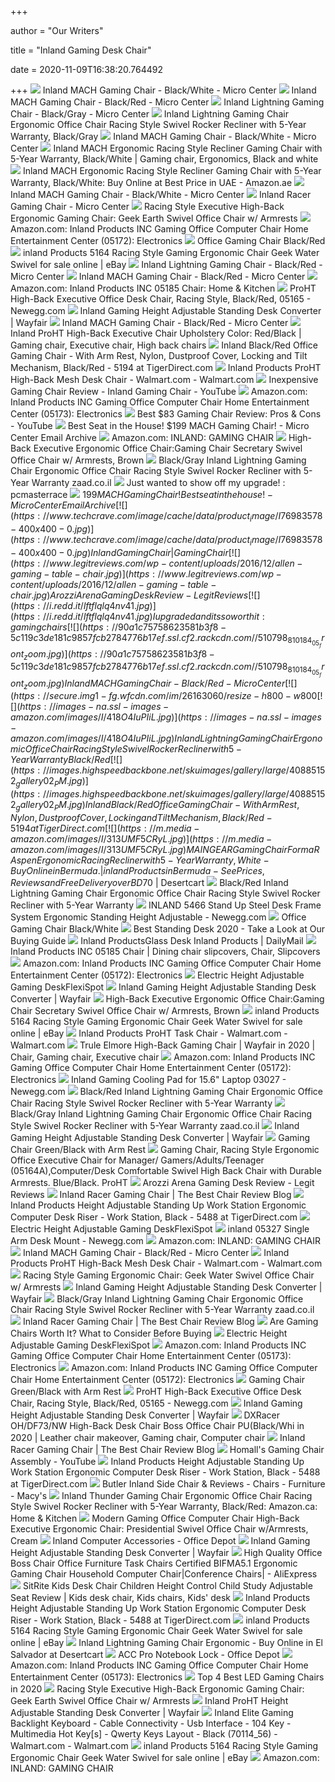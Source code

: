 +++
        
author = "Our Writers"
        
title = "Inland Gaming Desk Chair"
        
date = 2020-11-09T16:38:20.764492
        
+++
[ ![](https://90a1c75758623581b3f8-5c119c3de181c9857fcb2784776b17ef.ssl.cf2.rackcdn.com//510797_810176_01_front_zoom.jpg)](https://90a1c75758623581b3f8-5c119c3de181c9857fcb2784776b17ef.ssl.cf2.rackcdn.com//510797_810176_01_front_zoom.jpg) Inland MACH Gaming Chair - Black/White - Micro Center
[ ![](https://90a1c75758623581b3f8-5c119c3de181c9857fcb2784776b17ef.ssl.cf2.rackcdn.com//510798_810184_01_front_zoom.jpg)](https://90a1c75758623581b3f8-5c119c3de181c9857fcb2784776b17ef.ssl.cf2.rackcdn.com//510798_810184_01_front_zoom.jpg) Inland MACH Gaming Chair - Black/Red - Micro Center
[ ![](https://90a1c75758623581b3f8-5c119c3de181c9857fcb2784776b17ef.ssl.cf2.rackcdn.com//510802_810218_01_front_zoom.jpg)](https://90a1c75758623581b3f8-5c119c3de181c9857fcb2784776b17ef.ssl.cf2.rackcdn.com//510802_810218_01_front_zoom.jpg) Inland Lightning Gaming Chair - Black/Gray - Micro Center
[ ![](https://img-s.yoybuy.com/images/I/61kJR2edOnL.jpg)](https://img-s.yoybuy.com/images/I/61kJR2edOnL.jpg) Inland Lightning Gaming Chair Ergonomic Office Chair Racing Style Swivel  Rocker Recliner with 5-Year Warranty, Black/Gray
[ ![](https://90a1c75758623581b3f8-5c119c3de181c9857fcb2784776b17ef.ssl.cf2.rackcdn.com//510797_810176_05_front_zoom.jpg)](https://90a1c75758623581b3f8-5c119c3de181c9857fcb2784776b17ef.ssl.cf2.rackcdn.com//510797_810176_05_front_zoom.jpg) Inland MACH Gaming Chair - Black/White - Micro Center
[ ![](https://i.pinimg.com/564x/e1/54/97/e154979a1a3d80e5cce16416d61fb9fb.jpg)](https://i.pinimg.com/564x/e1/54/97/e154979a1a3d80e5cce16416d61fb9fb.jpg) Inland MACH Ergonomic Racing Style Recliner Gaming Chair with 5-Year  Warranty, Black/White | Gaming chair, Ergonomics, Black and white
[ ![](https://images-na.ssl-images-amazon.com/images/I/41qouUQSWvL._AC_SY400_.jpg)](https://images-na.ssl-images-amazon.com/images/I/41qouUQSWvL._AC_SY400_.jpg) Inland MACH Ergonomic Racing Style Recliner Gaming Chair with 5-Year  Warranty, Black/White: Buy Online at Best Price in UAE - Amazon.ae
[ ![](https://90a1c75758623581b3f8-5c119c3de181c9857fcb2784776b17ef.ssl.cf2.rackcdn.com//510797_810176_02_front_zoom.jpg)](https://90a1c75758623581b3f8-5c119c3de181c9857fcb2784776b17ef.ssl.cf2.rackcdn.com//510797_810176_02_front_zoom.jpg) Inland MACH Gaming Chair - Black/White - Micro Center
[ ![](https://90a1c75758623581b3f8-5c119c3de181c9857fcb2784776b17ef.ssl.cf2.rackcdn.com//485015_397992_01_front_zoom.jpg)](https://90a1c75758623581b3f8-5c119c3de181c9857fcb2784776b17ef.ssl.cf2.rackcdn.com//485015_397992_01_front_zoom.jpg) Inland Racer Gaming Chair - Micro Center
[ ![](http://inlandproduct.com/images/products/detail/51sTXBZmn2L._SL1000_.jpg)](http://inlandproduct.com/images/products/detail/51sTXBZmn2L._SL1000_.jpg) Racing Style Executive High-Back Ergonomic Gaming Chair: Geek Earth Swivel Office  Chair w/ Armrests
[ ![](https://images-na.ssl-images-amazon.com/images/I/61VK4T0PjrL._AC_SY450_.jpg)](https://images-na.ssl-images-amazon.com/images/I/61VK4T0PjrL._AC_SY450_.jpg) Amazon.com: Inland Products INC Gaming Office Computer Chair Home  Entertainment Center (05172): Electronics
[ ![](http://inlandproduct.com/images/products/detail/051941.jpg)](http://inlandproduct.com/images/products/detail/051941.jpg) Office Gaming Chair Black/Red
[ ![](https://i.ebayimg.com/images/g/RQ4AAOSwoilfiUGv/s-l1600.jpg)](https://i.ebayimg.com/images/g/RQ4AAOSwoilfiUGv/s-l1600.jpg) inland Products 5164 Racing Style Gaming Ergonomic Chair Geek Water Swivel  for sale online | eBay
[ ![](https://90a1c75758623581b3f8-5c119c3de181c9857fcb2784776b17ef.ssl.cf2.rackcdn.com//510801_810200_01_front_zoom.jpg)](https://90a1c75758623581b3f8-5c119c3de181c9857fcb2784776b17ef.ssl.cf2.rackcdn.com//510801_810200_01_front_zoom.jpg) Inland Lightning Gaming Chair - Black/Red - Micro Center
[ ![](https://90a1c75758623581b3f8-5c119c3de181c9857fcb2784776b17ef.ssl.cf2.rackcdn.com/0510798_810184.jpg)](https://90a1c75758623581b3f8-5c119c3de181c9857fcb2784776b17ef.ssl.cf2.rackcdn.com/0510798_810184.jpg) Inland MACH Gaming Chair - Black/Red - Micro Center
[ ![](https://m.media-amazon.com/images/S/aplus-seller-content-images-us-east-1/ATVPDKIKX0DER/A3RZEVL29S43RT/B0744B38S9/aj0x5GbhTOic._UX970_TTW__.jpg)](https://m.media-amazon.com/images/S/aplus-seller-content-images-us-east-1/ATVPDKIKX0DER/A3RZEVL29S43RT/B0744B38S9/aj0x5GbhTOic._UX970_TTW__.jpg) Amazon.com: Inland Products INC 05185 Chair: Home & Kitchen
[ ![](https://c1.neweggimages.com/ProductImage/A7Y0_131340051441846670CQelvtiEqL.jpg)](https://c1.neweggimages.com/ProductImage/A7Y0_131340051441846670CQelvtiEqL.jpg) ProHT High-Back Executive Office Desk Chair, Racing Style, Black/Red, 05165  - Newegg.com
[ ![](https://secure.img1-fg.wfcdn.com/im/51641191/compr-r85/1196/119629409/gaming-height-adjustable-standing-desk-converter.jpg)](https://secure.img1-fg.wfcdn.com/im/51641191/compr-r85/1196/119629409/gaming-height-adjustable-standing-desk-converter.jpg) Inland Gaming Height Adjustable Standing Desk Converter | Wayfair
[ ![](https://90a1c75758623581b3f8-5c119c3de181c9857fcb2784776b17ef.ssl.cf2.rackcdn.com/510798_810184_02_front_thumbnail.jpg)](https://90a1c75758623581b3f8-5c119c3de181c9857fcb2784776b17ef.ssl.cf2.rackcdn.com/510798_810184_02_front_thumbnail.jpg) Inland MACH Gaming Chair - Black/Red - Micro Center
[ ![](https://i.pinimg.com/474x/3a/c3/85/3ac385031a410be7b8556d11cfe394dc.jpg)](https://i.pinimg.com/474x/3a/c3/85/3ac385031a410be7b8556d11cfe394dc.jpg) Inland ProHT High-Back Executive Chair Upholstery Color: Red/Black | Gaming  chair, Executive chair, High back chairs
[ ![](https://images.highspeedbackbone.net/skuimages/gallery/large/40885152_gallery03_PM.jpg)](https://images.highspeedbackbone.net/skuimages/gallery/large/40885152_gallery03_PM.jpg) Inland Black/Red Office Gaming Chair - With Arm Rest, Nylon, Dustproof  Cover, Locking and Tilt Mechanism, Black/Red - 5194 at TigerDirect.com
[ ![](https://i5.walmartimages.com/asr/c112b8b4-a913-474d-b282-e6cdda84653e_1.f373b1bb7ab94be8f9fc524125685ab5.jpeg?odnWidth=612&odnHeight=612&odnBg=ffffff)](https://i5.walmartimages.com/asr/c112b8b4-a913-474d-b282-e6cdda84653e_1.f373b1bb7ab94be8f9fc524125685ab5.jpeg?odnWidth=612&odnHeight=612&odnBg=ffffff) Inland Products ProHT High-Back Mesh Desk Chair - Walmart.com - Walmart.com
[ ![](https://i.ytimg.com/vi/M6y_S72qb-8/hqdefault.jpg)](https://i.ytimg.com/vi/M6y_S72qb-8/hqdefault.jpg) Inexpensive Gaming Chair Review - Inland Gaming Chair - YouTube
[ ![](https://images-na.ssl-images-amazon.com/images/I/61JLlOWMupL._AC_SY550_.jpg)](https://images-na.ssl-images-amazon.com/images/I/61JLlOWMupL._AC_SY550_.jpg) Amazon.com: Inland Products INC Gaming Office Computer Chair Home  Entertainment Center (05173): Electronics
[ ![](https://i.ytimg.com/vi/gCGkyhDRCTA/maxresdefault.jpg)](https://i.ytimg.com/vi/gCGkyhDRCTA/maxresdefault.jpg) Best $83 Gaming Chair Review: Pros & Cons - YouTube
[ ![](https://emailtuna.com/images/newsletter/978/97864cfcd9757f440d890de8eeb08bca.jpg)](https://emailtuna.com/images/newsletter/978/97864cfcd9757f440d890de8eeb08bca.jpg) Best Seat in the House! $199 MACH Gaming Chair! - Micro Center Email Archive
[ ![](https://m.media-amazon.com/images/I/71uvT1RXDXL.jpg)](https://m.media-amazon.com/images/I/71uvT1RXDXL.jpg) Amazon.com: INLAND: GAMING CHAIR
[ ![](http://inlandproduct.com/images/products/display/0516901.jpg)](http://inlandproduct.com/images/products/display/0516901.jpg) High-Back Executive Ergonomic Office Chair:Gaming Chair Secretary Swivel Office  Chair w/ Armrests, Brown
[ ![](https://i.ytimg.com/vi/e9fEk5L5zmk/hqdefault.jpg)](https://i.ytimg.com/vi/e9fEk5L5zmk/hqdefault.jpg) Black/Gray Inland Lightning Gaming Chair Ergonomic Office Chair Racing  Style Swivel Rocker Recliner with 5-Year Warranty zaad.co.il
[ ![](https://i.redd.it/ztxf83jgc1w41.jpg)](https://i.redd.it/ztxf83jgc1w41.jpg) Just wanted to show off my upgrade! : pcmasterrace
[ ![](https://emailtuna.com/images/newsletter/a15/a15136a77988d2b2f9b1ff8f5d632027.jpg)](https://emailtuna.com/images/newsletter/a15/a15136a77988d2b2f9b1ff8f5d632027.jpg) $199 MACH Gaming Chair! Best seat in the house! - Micro Center Email Archive
[ ![](https://www.techcrave.com/image/cache/data/product_image/I76983578-400x400-0.jpg)](https://www.techcrave.com/image/cache/data/product_image/I76983578-400x400-0.jpg) Inland Gaming Chair | Gaming Chair
[ ![](https://www.legitreviews.com/wp-content/uploads/2016/12/allen-gaming-table-chair.jpg)](https://www.legitreviews.com/wp-content/uploads/2016/12/allen-gaming-table-chair.jpg) Arozzi Arena Gaming Desk Review - Legit Reviews
[ ![](https://i.redd.it/lftflqlq4nv41.jpg)](https://i.redd.it/lftflqlq4nv41.jpg) I upgraded and its so worth it : gamingchairs
[ ![](https://90a1c75758623581b3f8-5c119c3de181c9857fcb2784776b17ef.ssl.cf2.rackcdn.com//510798_810184_05_front_zoom.jpg)](https://90a1c75758623581b3f8-5c119c3de181c9857fcb2784776b17ef.ssl.cf2.rackcdn.com//510798_810184_05_front_zoom.jpg) Inland MACH Gaming Chair - Black/Red - Micro Center
[ ![](https://secure.img1-fg.wfcdn.com/im/26163060/resize-h800-w800%5Ecompr-r85/1196/119629414/Gaming+Height+Adjustable+Standing+Desk+Converter.jpg)](https://secure.img1-fg.wfcdn.com/im/26163060/resize-h800-w800%5Ecompr-r85/1196/119629414/Gaming+Height+Adjustable+Standing+Desk+Converter.jpg) Inland Gaming Height Adjustable Standing Desk Converter | Wayfair
[ ![](https://images-na.ssl-images-amazon.com/images/I/418O4IuPIiL.jpg)](https://images-na.ssl-images-amazon.com/images/I/418O4IuPIiL.jpg) Inland Lightning Gaming Chair Ergonomic Office Chair Racing Style Swivel  Rocker Recliner with 5-Year Warranty Black/Red
[ ![](https://images.highspeedbackbone.net/skuimages/gallery/large/40885152_gallery02_PM.jpg)](https://images.highspeedbackbone.net/skuimages/gallery/large/40885152_gallery02_PM.jpg) Inland Black/Red Office Gaming Chair - With Arm Rest, Nylon, Dustproof  Cover, Locking and Tilt Mechanism, Black/Red - 5194 at TigerDirect.com
[ ![](https://m.media-amazon.com/images/I/313UMF5CRyL.jpg)](https://m.media-amazon.com/images/I/313UMF5CRyL.jpg) MAINGEAR Gaming Chair Forma R Aspen Ergonomic Racing Recliner with 5-Year  Warranty, White - Buy Online in Bermuda. | inland Products in Bermuda - See  Prices, Reviews and Free Delivery over BD$70 | Desertcart
[ ![](https://i.pinimg.com/236x/f1/bd/f3/f1bdf3997bc59a1803ba70e5737f5634.jpg)](https://i.pinimg.com/236x/f1/bd/f3/f1bdf3997bc59a1803ba70e5737f5634.jpg) Black/Red Inland Lightning Gaming Chair Ergonomic Office Chair Racing Style  Swivel Rocker Recliner with 5-Year Warranty
[ ![](https://c1.neweggimages.com/ProductImageCompressAll1280/48-208-017-S01.jpg)](https://c1.neweggimages.com/ProductImageCompressAll1280/48-208-017-S01.jpg) INLAND 5466 Stand Up Steel Desk Frame System Ergonomic Standing Height  Adjustable - Newegg.com
[ ![](http://inlandproduct.com/images/products/detail/051931.jpg)](http://inlandproduct.com/images/products/detail/051931.jpg) Office Gaming Chair Black/White
[ ![](https://webtrainingguides.com/wp-content/uploads/2020/03/best-standing-desks-featured-1.jpg)](https://webtrainingguides.com/wp-content/uploads/2020/03/best-standing-desks-featured-1.jpg) Best Standing Desk 2020 - Take a Look at Our Buying Guide
[ ![](https://secure.img1-ag.wfcdn.com/im/36351024/resize-h400-w400%5Ecompr-r85/1142/114263266/.jpg)](https://secure.img1-ag.wfcdn.com/im/36351024/resize-h400-w400%5Ecompr-r85/1142/114263266/.jpg) Inland ProductsGlass Desk Inland Products | DailyMail
[ ![](https://i.pinimg.com/474x/16/1d/26/161d2616e94cd629f66dc02061541f64.jpg)](https://i.pinimg.com/474x/16/1d/26/161d2616e94cd629f66dc02061541f64.jpg) Inland Products INC 05185 Chair | Dining chair slipcovers, Chair, Slipcovers
[ ![](https://images-na.ssl-images-amazon.com/images/I/619RhhE5O1L._AC_SY450_.jpg)](https://images-na.ssl-images-amazon.com/images/I/619RhhE5O1L._AC_SY450_.jpg) Amazon.com: Inland Products INC Gaming Office Computer Chair Home  Entertainment Center (05172): Electronics
[ ![](https://www.flexispot.com/media/catalog/product/cache/573381b39e9819103f6ac0e9fc8b5351/f/l/flexispot-height-adjustable-gaming-desk-7.jpg)](https://www.flexispot.com/media/catalog/product/cache/573381b39e9819103f6ac0e9fc8b5351/f/l/flexispot-height-adjustable-gaming-desk-7.jpg) Electric Height Adjustable Gaming DeskFlexiSpot
[ ![](https://secure.img1-fg.wfcdn.com/im/34751497/resize-h800-w800%5Ecompr-r85/1196/119629411/Gaming+Height+Adjustable+Standing+Desk+Converter.jpg)](https://secure.img1-fg.wfcdn.com/im/34751497/resize-h800-w800%5Ecompr-r85/1196/119629411/Gaming+Height+Adjustable+Standing+Desk+Converter.jpg) Inland Gaming Height Adjustable Standing Desk Converter | Wayfair
[ ![](http://inlandproduct.com/images/products/detail/05169%E9%AB%98%E5%BA%A6%E5%9C%96.jpg)](http://inlandproduct.com/images/products/detail/05169%E9%AB%98%E5%BA%A6%E5%9C%96.jpg) High-Back Executive Ergonomic Office Chair:Gaming Chair Secretary Swivel Office  Chair w/ Armrests, Brown
[ ![](https://i.ebayimg.com/images/g/0fQAAOSw22ZfiDqS/s-l640.jpg)](https://i.ebayimg.com/images/g/0fQAAOSw22ZfiDqS/s-l640.jpg) inland Products 5164 Racing Style Gaming Ergonomic Chair Geek Water Swivel  for sale online | eBay
[ ![](https://i5.walmartimages.com/asr/a8dea595-cbca-4791-8f78-9cce9f66de09_1.2f30e47f229599c605244a730eeeeb91.jpeg?odnWidth=612&odnHeight=612&odnBg=ffffff)](https://i5.walmartimages.com/asr/a8dea595-cbca-4791-8f78-9cce9f66de09_1.2f30e47f229599c605244a730eeeeb91.jpeg?odnWidth=612&odnHeight=612&odnBg=ffffff) Inland Products ProHT Task Chair - Walmart.com - Walmart.com
[ ![](https://i.pinimg.com/originals/b2/a7/01/b2a7016409a44846d1aa1f658c4305c8.jpg)](https://i.pinimg.com/originals/b2/a7/01/b2a7016409a44846d1aa1f658c4305c8.jpg) Trule Elmore High-Back Gaming Chair | Wayfair in 2020 | Chair, Gaming chair,  Executive chair
[ ![](https://images-na.ssl-images-amazon.com/images/I/61-yVjuTD%2BL._AC_SY679_.jpg)](https://images-na.ssl-images-amazon.com/images/I/61-yVjuTD%2BL._AC_SY679_.jpg) Amazon.com: Inland Products INC Gaming Office Computer Chair Home  Entertainment Center (05172): Electronics
[ ![](https://c1.neweggimages.com/ProductImageCompressAll1280/V1DS_1_201912051158136610.jpg)](https://c1.neweggimages.com/ProductImageCompressAll1280/V1DS_1_201912051158136610.jpg) Inland Gaming Cooling Pad for 15.6" Laptop 03027 - Newegg.com
[ ![](https://i.pinimg.com/236x/59/d0/8a/59d08a8965ee2bbc56ae835638c55251.jpg)](https://i.pinimg.com/236x/59/d0/8a/59d08a8965ee2bbc56ae835638c55251.jpg) Black/Red Inland Lightning Gaming Chair Ergonomic Office Chair Racing Style  Swivel Rocker Recliner with 5-Year Warranty
[ ![](https://i.pinimg.com/474x/e4/76/fd/e476fd4cc06799f7dc2c2579231276de.jpg)](https://i.pinimg.com/474x/e4/76/fd/e476fd4cc06799f7dc2c2579231276de.jpg) Black/Gray Inland Lightning Gaming Chair Ergonomic Office Chair Racing  Style Swivel Rocker Recliner with 5-Year Warranty zaad.co.il
[ ![](https://secure.img1-fg.wfcdn.com/im/03461234/resize-h800-w800%5Ecompr-r85/1196/119629416/Gaming+Height+Adjustable+Standing+Desk+Converter.jpg)](https://secure.img1-fg.wfcdn.com/im/03461234/resize-h800-w800%5Ecompr-r85/1196/119629416/Gaming+Height+Adjustable+Standing+Desk+Converter.jpg) Inland Gaming Height Adjustable Standing Desk Converter | Wayfair
[ ![](http://inlandproduct.com/images/products/detail/05192GREEN2.jpg)](http://inlandproduct.com/images/products/detail/05192GREEN2.jpg) Gaming Chair Green/Black with Arm Rest
[ ![](https://img-s.yoybuy.com/images/S/aplus-seller-content-images-us-east-1/ATVPDKIKX0DER/A3RZEVL29S43RT/B01I1EPRM2/Gm9A2z4SXmz._UX970_TTW__.jpg)](https://img-s.yoybuy.com/images/S/aplus-seller-content-images-us-east-1/ATVPDKIKX0DER/A3RZEVL29S43RT/B01I1EPRM2/Gm9A2z4SXmz._UX970_TTW__.jpg) Gaming Chair, Racing Style Ergonomic Office Executive Chair for Manager/ Gamers/Adults/Teenager (05164A),Computer/Desk Comfortable Swivel High Back  Chair with Durable Armrests. Blue/Black. ProHT
[ ![](https://www.legitreviews.com/wp-content/uploads/2016/12/arozzi-gaming-table-chair.jpg)](https://www.legitreviews.com/wp-content/uploads/2016/12/arozzi-gaming-table-chair.jpg) Arozzi Arena Gaming Desk Review - Legit Reviews
[ ![](http://christmaswishess.com/wp-content/uploads/2018/02/inland-racer-gaming-chair-nitro-gaming-chaira.jpg)](http://christmaswishess.com/wp-content/uploads/2018/02/inland-racer-gaming-chair-nitro-gaming-chaira.jpg) Inland Racer Gaming Chair | The Best Chair Review Blog
[ ![](https://images.highspeedbackbone.net/skuimages/gallery/large/40885129_gallery01_SR.jpg)](https://images.highspeedbackbone.net/skuimages/gallery/large/40885129_gallery01_SR.jpg) Inland Products Height Adjustable Standing Up Work Station Ergonomic Computer  Desk Riser - Work Station, Black - 5488 at TigerDirect.com
[ ![](https://www.flexispot.com/media/catalog/product/cache/926507dc7f93631a094422215b778fe0/g/a/gaming-desk-2-7.jpg)](https://www.flexispot.com/media/catalog/product/cache/926507dc7f93631a094422215b778fe0/g/a/gaming-desk-2-7.jpg) Electric Height Adjustable Gaming DeskFlexiSpot
[ ![](https://c1.neweggimages.com/ProductImageCompressAll1280/24-994-395-03.jpg)](https://c1.neweggimages.com/ProductImageCompressAll1280/24-994-395-03.jpg) inland 05327 Single Arm Desk Mount - Newegg.com
[ ![](https://m.media-amazon.com/images/I/61qO6HJitAL.jpg)](https://m.media-amazon.com/images/I/61qO6HJitAL.jpg) Amazon.com: INLAND: GAMING CHAIR
[ ![](https://90a1c75758623581b3f8-5c119c3de181c9857fcb2784776b17ef.ssl.cf2.rackcdn.com//510798_810184_03_front_zoom.jpg)](https://90a1c75758623581b3f8-5c119c3de181c9857fcb2784776b17ef.ssl.cf2.rackcdn.com//510798_810184_03_front_zoom.jpg) Inland MACH Gaming Chair - Black/Red - Micro Center
[ ![](https://i5.walmartimages.com/asr/beb3eb78-0cd3-4c1d-a26e-4e9596a6c5a6_1.f3e5251c77cbb426f736505ae8980430.jpeg)](https://i5.walmartimages.com/asr/beb3eb78-0cd3-4c1d-a26e-4e9596a6c5a6_1.f3e5251c77cbb426f736505ae8980430.jpeg) Inland Products ProHT High-Back Mesh Desk Chair - Walmart.com - Walmart.com
[ ![](http://inlandproduct.com/images/products/detail/71TcZ4Be90L._SL1200_.jpg)](http://inlandproduct.com/images/products/detail/71TcZ4Be90L._SL1200_.jpg) Racing Style Gaming Ergonomic Chair: Geek Water Swivel Office Chair w/  Armrests
[ ![](https://secure.img1-fg.wfcdn.com/im/43150794/resize-h500-p1-w500%5Ecompr-r85/1119/111974136/default_name.jpg)](https://secure.img1-fg.wfcdn.com/im/43150794/resize-h500-p1-w500%5Ecompr-r85/1119/111974136/default_name.jpg) Inland Gaming Height Adjustable Standing Desk Converter | Wayfair
[ ![](https://i.pinimg.com/236x/68/2b/e1/682be1b9ee0140303356b49bb2bc8bcc.jpg)](https://i.pinimg.com/236x/68/2b/e1/682be1b9ee0140303356b49bb2bc8bcc.jpg) Black/Gray Inland Lightning Gaming Chair Ergonomic Office Chair Racing  Style Swivel Rocker Recliner with 5-Year Warranty zaad.co.il
[ ![](http://christmaswishess.com/wp-content/uploads/2018/02/inland-racer-gaming-chair-cute-impressive-ideas-racer-gaming-chair-quality-gaming-chairs-at-set-regarding-amazing-inland-gaming-chair-images.jpg)](http://christmaswishess.com/wp-content/uploads/2018/02/inland-racer-gaming-chair-cute-impressive-ideas-racer-gaming-chair-quality-gaming-chairs-at-set-regarding-amazing-inland-gaming-chair-images.jpg) Inland Racer Gaming Chair | The Best Chair Review Blog
[ ![](https://i.ytimg.com/vi/G7MTlS4aJTo/maxresdefault.jpg)](https://i.ytimg.com/vi/G7MTlS4aJTo/maxresdefault.jpg) Are Gaming Chairs Worth It? What to Consider Before Buying
[ ![](https://www.flexispot.com/media/catalog/product/cache/926507dc7f93631a094422215b778fe0/g/a/gaming_desk2_icon.jpg)](https://www.flexispot.com/media/catalog/product/cache/926507dc7f93631a094422215b778fe0/g/a/gaming_desk2_icon.jpg) Electric Height Adjustable Gaming DeskFlexiSpot
[ ![](https://images-na.ssl-images-amazon.com/images/I/61nr9c17S9L._AC_SY741_.jpg)](https://images-na.ssl-images-amazon.com/images/I/61nr9c17S9L._AC_SY741_.jpg) Amazon.com: Inland Products INC Gaming Office Computer Chair Home  Entertainment Center (05173): Electronics
[ ![](https://m.media-amazon.com/images/S/aplus-seller-content-images-us-east-1/ATVPDKIKX0DER/A3RZEVL29S43RT/B01I1FEQZU/s5vmDMJ4TYO3._UX970_TTW__.jpg)](https://m.media-amazon.com/images/S/aplus-seller-content-images-us-east-1/ATVPDKIKX0DER/A3RZEVL29S43RT/B01I1FEQZU/s5vmDMJ4TYO3._UX970_TTW__.jpg) Amazon.com: Inland Products INC Gaming Office Computer Chair Home  Entertainment Center (05172): Electronics
[ ![](http://inlandproduct.com/images/products/detail/05192GREEN1.jpg)](http://inlandproduct.com/images/products/detail/05192GREEN1.jpg) Gaming Chair Green/Black with Arm Rest
[ ![](https://c1.neweggimages.com/ProductImageCompressAll1280/A7Y0_131340051441846670CQelvtiEqL.jpg)](https://c1.neweggimages.com/ProductImageCompressAll1280/A7Y0_131340051441846670CQelvtiEqL.jpg) ProHT High-Back Executive Office Desk Chair, Racing Style, Black/Red, 05165  - Newegg.com
[ ![](https://secure.img1-fg.wfcdn.com/im/24509333/resize-h340-p1-w340%5Ecompr-r70/1237/123776790/Large+Size+Height+Adjustable+Gaming+Desk.jpg)](https://secure.img1-fg.wfcdn.com/im/24509333/resize-h340-p1-w340%5Ecompr-r70/1237/123776790/Large+Size+Height+Adjustable+Gaming+Desk.jpg) Inland Gaming Height Adjustable Standing Desk Converter | Wayfair
[ ![](https://i.pinimg.com/originals/2b/59/97/2b5997dafb240c69e4cde19e964f67aa.jpg)](https://i.pinimg.com/originals/2b/59/97/2b5997dafb240c69e4cde19e964f67aa.jpg) DXRacer OH/DF73/NW High-Back Desk Chair Boss Office Chair PU(Black/Whi in  2020 | Leather chair makeover, Gaming chair, Computer chair
[ ![](http://christmaswishess.com/wp-content/uploads/2018/02/inland-racer-gaming-chair-good-looking-proht-kart-racing-style-chair-dimensions-related-to-convertable-inland-racer-gaming-chair-portraits.jpg)](http://christmaswishess.com/wp-content/uploads/2018/02/inland-racer-gaming-chair-good-looking-proht-kart-racing-style-chair-dimensions-related-to-convertable-inland-racer-gaming-chair-portraits.jpg) Inland Racer Gaming Chair | The Best Chair Review Blog
[ ![](https://i.ytimg.com/vi/OlqH_4EACIk/maxresdefault.jpg)](https://i.ytimg.com/vi/OlqH_4EACIk/maxresdefault.jpg) Homall's Gaming Chair Assembly - YouTube
[ ![](https://images.highspeedbackbone.net/skuimages/gallery/large/40885129_gallery03_SR.jpg)](https://images.highspeedbackbone.net/skuimages/gallery/large/40885129_gallery03_SR.jpg) Inland Products Height Adjustable Standing Up Work Station Ergonomic Computer  Desk Riser - Work Station, Black - 5488 at TigerDirect.com
[ ![](https://slimages.macys.com/is/image/MCY/products/5/optimized/9992915_fpx.tif?op_sharpen=1&wid=500&hei=613&fit=fit,1&$filtersm$)](https://slimages.macys.com/is/image/MCY/products/5/optimized/9992915_fpx.tif?op_sharpen=1&wid=500&hei=613&fit=fit,1&$filtersm$) Butler Inland Side Chair & Reviews - Chairs - Furniture - Macy's
[ ![](https://images-na.ssl-images-amazon.com/images/I/61GOecM2vpL._AC_SX679_.jpg)](https://images-na.ssl-images-amazon.com/images/I/61GOecM2vpL._AC_SX679_.jpg) Inland Thunder Gaming Chair Ergonomic Office Chair Racing Style Swivel  Rocker Recliner with 5-Year Warranty, Black/Red: Amazon.ca: Home & Kitchen
[ ![](http://inlandproduct.com/images/products/detail/0517301.jpg)](http://inlandproduct.com/images/products/detail/0517301.jpg) Modern Gaming Office Computer Chair High-Back Executive Ergonomic Chair:  Presidential Swivel Office Chair w/Armrests, Cream
[ ![](https://media.officedepot.com/images/t_search,f_auto/products/937696/Inland-Pro-24Ghz-Wireless-Optical-MouseKeyboard)](https://media.officedepot.com/images/t_search,f_auto/products/937696/Inland-Pro-24Ghz-Wireless-Optical-MouseKeyboard) Inland Computer Accessories - Office Depot
[ ![](https://secure.img1-fg.wfcdn.com/im/57453323/resize-h800-w800%5Ecompr-r85/1196/119629413/Gaming+Height+Adjustable+Standing+Desk+Converter.jpg)](https://secure.img1-fg.wfcdn.com/im/57453323/resize-h800-w800%5Ecompr-r85/1196/119629413/Gaming+Height+Adjustable+Standing+Desk+Converter.jpg) Inland Gaming Height Adjustable Standing Desk Converter | Wayfair
[ ![](https://ae01.alicdn.com/kf/Ha846094d87c84e60a25366aaeeff7550p/High-Quality-Office-Boss-Chair-Office-Furniture-Task-Chairs-Certified-BIFMA5-1-Ergonomic-Gaming-Chair-Household.jpg_Q90.jpg_.webp)](https://ae01.alicdn.com/kf/Ha846094d87c84e60a25366aaeeff7550p/High-Quality-Office-Boss-Chair-Office-Furniture-Task-Chairs-Certified-BIFMA5-1-Ergonomic-Gaming-Chair-Household.jpg_Q90.jpg_.webp) High Quality Office Boss Chair Office Furniture Task Chairs Certified  BIFMA5.1 Ergonomic Gaming Chair Household Computer Chair|Conference Chairs|  - AliExpress
[ ![](https://i.pinimg.com/736x/8b/c9/30/8bc93084ac041f89a5f069f8c5db9cf2.jpg)](https://i.pinimg.com/736x/8b/c9/30/8bc93084ac041f89a5f069f8c5db9cf2.jpg) SitRite Kids Desk Chair Children Height Control Child Study Adjustable Seat  Review | Kids desk chair, Kids chairs, Kids' desk
[ ![](https://images.highspeedbackbone.net/skuimages/gallery/large/40885129_gallery06_SR.jpg)](https://images.highspeedbackbone.net/skuimages/gallery/large/40885129_gallery06_SR.jpg) Inland Products Height Adjustable Standing Up Work Station Ergonomic Computer  Desk Riser - Work Station, Black - 5488 at TigerDirect.com
[ ![](https://i.ebayimg.com/images/g/B2EAAOSwZSxfiDpN/s-l1600.jpg)](https://i.ebayimg.com/images/g/B2EAAOSwZSxfiDpN/s-l1600.jpg) inland Products 5164 Racing Style Gaming Ergonomic Chair Geek Water Swivel  for sale online | eBay
[ ![](https://m.media-amazon.com/images/I/41+Hgta9egL.jpg)](https://m.media-amazon.com/images/I/41+Hgta9egL.jpg) Inland Lightning Gaming Chair Ergonomic - Buy Online in El Salvador at  Desertcart
[ ![](https://media.officedepot.com/image/upload/b_rgb:FFFFFF,c_pad,dpr_1.0,f_auto,h_1665,q_auto,w_1250/c_pad,h_1665,w_1250/v1/products/918185/918185_o51?pgw=1&pgwact=1)](https://media.officedepot.com/image/upload/b_rgb:FFFFFF,c_pad,dpr_1.0,f_auto,h_1665,q_auto,w_1250/c_pad,h_1665,w_1250/v1/products/918185/918185_o51?pgw=1&pgwact=1) ACC Pro Notebook Lock - Office Depot
[ ![](https://images-na.ssl-images-amazon.com/images/I/61Qm1%2Bw9QqL._AC_SX466_.jpg)](https://images-na.ssl-images-amazon.com/images/I/61Qm1%2Bw9QqL._AC_SX466_.jpg) Amazon.com: Inland Products INC Gaming Office Computer Chair Home  Entertainment Center (05173): Electronics
[ ![](https://topportalreview.com/wp-content/uploads/2018/12/UOMAX-Gaming-Chair-with-LED-Lights-Ergonomic-Mesh-Computer-Chair-for-Gamers-Reclining-Racing-Chair-with-Armrests-and-Lumbar-Cushion-300x300.jpg)](https://topportalreview.com/wp-content/uploads/2018/12/UOMAX-Gaming-Chair-with-LED-Lights-Ergonomic-Mesh-Computer-Chair-for-Gamers-Reclining-Racing-Chair-with-Armrests-and-Lumbar-Cushion-300x300.jpg) Top 4 Best LED Gaming Chairs in 2020
[ ![](http://inlandproduct.com/images/products/detail/81mHXLkmL._SL1500_.jpg)](http://inlandproduct.com/images/products/detail/81mHXLkmL._SL1500_.jpg) Racing Style Executive High-Back Ergonomic Gaming Chair: Geek Earth Swivel Office  Chair w/ Armrests
[ ![](https://secure.img1-fg.wfcdn.com/im/22872109/resize-h800-w800%5Ecompr-r85/3640/36407868/ProHT+Height+Adjustable+Standing+Desk+Converter.jpg)](https://secure.img1-fg.wfcdn.com/im/22872109/resize-h800-w800%5Ecompr-r85/3640/36407868/ProHT+Height+Adjustable+Standing+Desk+Converter.jpg) Inland ProHT Height Adjustable Standing Desk Converter | Wayfair
[ ![](https://i5.walmartimages.com/asr/268fa68d-5b8a-4d6c-a589-4355b3443dac_1.deaba037719b61668b44b3d64c4f71ea.jpeg?odnWidth=612&odnHeight=612&odnBg=ffffff)](https://i5.walmartimages.com/asr/268fa68d-5b8a-4d6c-a589-4355b3443dac_1.deaba037719b61668b44b3d64c4f71ea.jpeg?odnWidth=612&odnHeight=612&odnBg=ffffff) Inland Elite Gaming Backlight Keyboard - Cable Connectivity - Usb Interface  - 104 Key - Multimedia Hot Key[s] - Qwerty Keys Layout - Black (70114_56) -  Walmart.com - Walmart.com
[ ![](https://i.ebayimg.com/images/g/6FMAAOSwjfBfiDpU/s-l1600.jpg)](https://i.ebayimg.com/images/g/6FMAAOSwjfBfiDpU/s-l1600.jpg) inland Products 5164 Racing Style Gaming Ergonomic Chair Geek Water Swivel  for sale online | eBay
[ ![](https://m.media-amazon.com/images/I/61boLHt7dKL.jpg)](https://m.media-amazon.com/images/I/61boLHt7dKL.jpg) Amazon.com: INLAND: GAMING CHAIR
